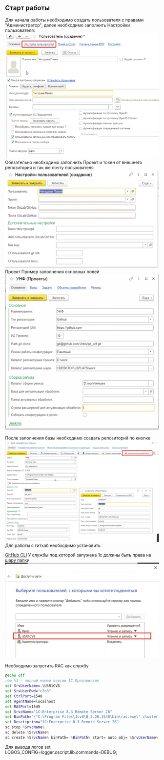 

## Старт работы
Для начала работы необходимо создать пользователя с правами "Администратор", далее необходимо заполнить
Настройки пользователя:
![alt text](images/image-1.png)
Обязательно необходимо заполнить Проект и токен от внешнего репозитория и так же почту пользователя
![Настройки пользователя](images/image-2.png)
Проект
Пример заполнения основных полей 
![Проект](images/image-3.png)

После заполнения базы необходимо создать репозиторий по кнопке
![alt text](images/image-4.png)
Для работы с гитхаб необходимо установить

[GitHub CLI](https://cli.github.com/)
У службы под которой запужена 1с должны быть права на шару папки
![alt text](images/image-5.png)

Необходимо запустить RAC как службу

``` bat 
@echo off
rem %1 - полный номер версии 1С:Предприятия
set SrvUserName=.\USR1CV8
set SrvUserPwd="c2o3"
set CtrlPort=1540
set AgentName=localhost
set RASPort=1545
set SrvcName="1C:Enterprise 8.3 Remote Server 26"
set BinPath="\"C:\Program Files\1cv8\8.3.26.1540\bin\ras.exe\" cluster --service --port=%RASPort% %AgentName%:%CtrlPort%"
set Desctiption="1C:Enterprise 8.3 Remote Server 26"
sc stop %SrvcName%
sc delete %SrvcName%
sc create %SrvcName% binPath= %BinPath% start= auto obj= %SrvUserName% password= %SrvUserPwd% displayname= %Desctiption%
```

Для вывода логов
set LOGOS_CONFIG=logger.oscript.lib.commands=DEBUG;
